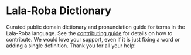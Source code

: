 
# Lala-Roba Dictionary

Curated public domain dictionary and pronunciation guide for terms in the Lala-Roba language. See the [contributing guide](https://github.com/drumworkteam/term/blob/make/.github/contributing.md) for details on how to contribute. We would love your support, even if it is just fixing a word or adding a single definition. Thank you for all your help!